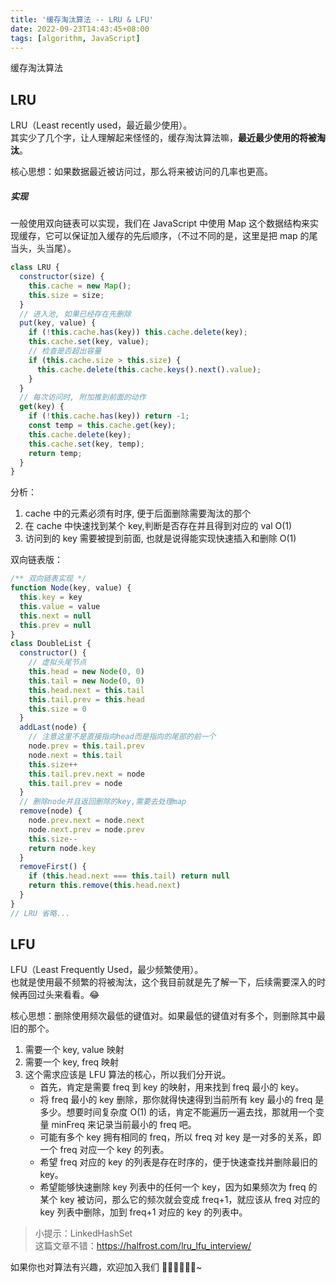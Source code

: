```yaml
---
title: '缓存淘汰算法 -- LRU & LFU'
date: 2022-09-23T14:43:45+08:00
tags: [algorithm, JavaScript]
---
```


缓存淘汰算法

## LRU

LRU（Least recently used，最近最少使用）。  
其实少了几个字，让人理解起来怪怪的，缓存淘汰算法嘛，**最近最少使用的将被淘汰**。

核心思想：如果数据最近被访问过，那么将来被访问的几率也更高。

##### 实现

一般使用双向链表可以实现，我们在 JavaScript 中使用 Map 这个数据结构来实现缓存，它可以保证加入缓存的先后顺序，（不过不同的是，这里是把 map 的尾当头，头当尾）。

```JavaScript
class LRU {
  constructor(size) {
    this.cache = new Map();
    this.size = size;
  }
  // 进入池, 如果已经存在先删除
  put(key, value) {
    if (!this.cache.has(key)) this.cache.delete(key);
    this.cache.set(key, value);
    // 检查是否超出容量
    if (this.cache.size > this.size) {
      this.cache.delete(this.cache.keys().next().value);
    }
  }
  // 每次访问时, 附加推到前面的动作
  get(key) {
    if (!this.cache.has(key)) return -1;
    const temp = this.cache.get(key);
    this.cache.delete(key);
    this.cache.set(key, temp);
    return temp;
  }
}
```

分析：

1. cache 中的元素必须有时序, 便于后面删除需要淘汰的那个
2. 在 cache 中快速找到某个 key,判断是否存在并且得到对应的 val O(1)
3. 访问到的 key 需要被提到前面, 也就是说得能实现快速插入和删除 O(1)

双向链表版：

```JavaScript
/** 双向链表实现 */
function Node(key, value) {
  this.key = key
  this.value = value
  this.next = null
  this.prev = null
}
class DoubleList {
  constructor() {
    // 虚拟头尾节点
    this.head = new Node(0, 0)
    this.tail = new Node(0, 0)
    this.head.next = this.tail
    this.tail.prev = this.head
    this.size = 0
  }
  addLast(node) {
    // 注意这里不是直接指向head而是指向的尾部的前一个
    node.prev = this.tail.prev
    node.next = this.tail
    this.size++
    this.tail.prev.next = node
    this.tail.prev = node
  }
  // 删除node并且返回删除的key,需要去处理map
  remove(node) {
    node.prev.next = node.next
    node.next.prev = node.prev
    this.size--
    return node.key
  }
  removeFirst() {
    if (this.head.next === this.tail) return null
    return this.remove(this.head.next)
  }
}
// LRU 省略...
```

## LFU

LFU（Least Frequently Used，最少频繁使用）。  
也就是使用最不频繁的将被淘汰，这个我目前就是先了解一下，后续需要深入的时候再回过头来看看。😂

核心思想：删除使用频次最低的键值对。如果最低的键值对有多个，则删除其中最旧的那个。

1. 需要一个 key, value 映射
2. 需要一个 key, freq 映射
3. 这个需求应该是 LFU 算法的核心，所以我们分开说。
   - 首先，肯定是需要 freq 到 key 的映射，用来找到 freq 最小的 key。
   - 将 freq 最小的 key 删除，那你就得快速得到当前所有 key 最小的 freq 是多少。想要时间复杂度 O(1) 的话，肯定不能遍历一遍去找，那就用一个变量 minFreq 来记录当前最小的 freq 吧。
   - 可能有多个 key 拥有相同的 freq，所以 freq 对 key 是一对多的关系，即一个 freq 对应一个 key 的列表。
   - 希望 freq 对应的 key 的列表是存在时序的，便于快速查找并删除最旧的 key。
   - 希望能够快速删除 key 列表中的任何一个 key，因为如果频次为 freq 的某个 key 被访问，那么它的频次就会变成 freq+1，就应该从 freq 对应的 key 列表中删除，加到 freq+1 对应的 key 的列表中。

> 小提示：LinkedHashSet  
> 这篇文章不错：https://halfrost.com/lru_lfu_interview/

如果你也对算法有兴趣，欢迎加入我们 👏🏻👏🏻👏🏻~
